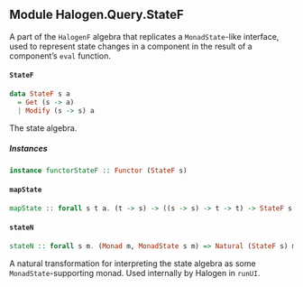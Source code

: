 ## Module Halogen.Query.StateF

A part of the `HalogenF` algebra that replicates a `MonadState`-like
interface, used to represent state changes in a component in the result of
a component’s `eval` function.

#### `StateF`

``` purescript
data StateF s a
  = Get (s -> a)
  | Modify (s -> s) a
```

The state algebra.

##### Instances
``` purescript
instance functorStateF :: Functor (StateF s)
```

#### `mapState`

``` purescript
mapState :: forall s t a. (t -> s) -> ((s -> s) -> t -> t) -> StateF s a -> StateF t a
```

#### `stateN`

``` purescript
stateN :: forall s m. (Monad m, MonadState s m) => Natural (StateF s) m
```

A natural transformation for interpreting the state algebra as some
`MonadState`-supporting monad. Used internally by Halogen in `runUI`.



